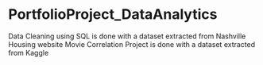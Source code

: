 # PortfolioProject_DataAnalytics
Data Cleaning using SQL is done with a dataset extracted from Nashville Housing website 
Movie Correlation Project is done with a dataset extracted from Kaggle
